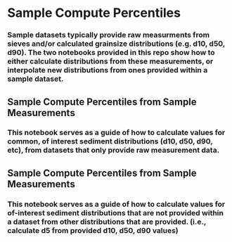 # Sample Compute Percentiles

### Sample datasets typically provide raw measurments from sieves and/or calculated grainsize distributions (e.g. d10, d50, d90). The two notebooks provided in this repo show how to either calculate distributions from these measurements, or interpolate new distributions from ones provided within a sample dataset.

## Sample Compute Percentiles from Sample Measurements

### This notebook serves as a guide of how to calculate values for common, of interest sediment distributions (d10, d50, d90, etc), from datasets that only provide raw measurement data.

## Sample Compute Percentiles from Sample Measurements

### This notebook serves as a guide of how to calculate values for of-interest sediment distributions that are not provided within a dataset from other distributions that are provided. (i.e., calculate d5 from provided d10, d50, d90 values)

